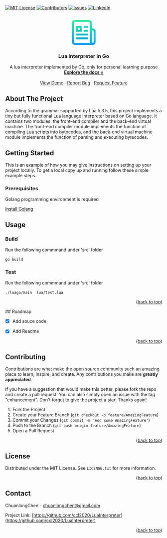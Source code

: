 <!-- Improved compatibility of back to top link: See: https://github.com/othneildrew/Best-README-Template/pull/73 -->
<a name="readme-top"></a>
<!--
*** Thanks for checking out the Best-README-Template. If you have a suggestion
*** that would make this better, please fork the repo and create a pull request
*** or simply open an issue with the tag "enhancement".
*** Don't forget to give the project a star!
*** Thanks again! Now go create something AMAZING! :D
-->



<!-- PROJECT SHIELDS -->
<!--
*** I'm using markdown "reference style" links for readability.
*** Reference links are enclosed in brackets [ ] instead of parentheses ( ).
*** See the bottom of this document for the declaration of the reference variables
*** for contributors-url, forks-url, etc. This is an optional, concise syntax you may use.
*** https://www.markdownguide.org/basic-syntax/#reference-style-links
-->
[![MIT License][license-shield]][license-url]
[![Contributors][contributors-shield]][contributors-url]
[![Issues][issues-shield]][issues-url]
[![LinkedIn][linkedin-shield]][linkedin-url]
<!-- PROJECT LOGO -->
<br />
<div align="center">
  <a href="https://github.com/ccl2020/LuaInterpreter">
    <img src="images/logo.png" alt="Logo" width="80" height="80">
  </a>

  <h3 align="center">Lua interpreter in Go</h3>

  <p align="center">
    A lua interpreter implemented by Go, only for personal learning purpose
    <br />
    <a href="https://github.com/ccl2020/LuaInterpreter"><strong>Explore the docs »</strong></a>
    <br />
    <br />
    <a href="https://github.com/ccl2020/LuaInterpreter">View Demo</a>
    ·
    <a href="https://github.com/ccl2020/LuaInterpreter/issues">Report Bug</a>
    ·
    <a href="https://github.com/ccl2020/LuaInterpreter/issues">Request Feature</a>
  </p>
</div>


<!-- ABOUT THE PROJECT -->
## About The Project

According to the grammar supported by Lua 5.3.5, this project implements a tiny but fully functional Lua language interpreter based on Go language. It contains two modules: the front-end compiler and the back-end virtual machine. The front-end compiler module implements the function of compiling Lua scripts into bytecodes, and the back-end virtual machine module implements the function of parsing and executing bytecodes.

<!-- GETTING STARTED -->
## Getting Started

This is an example of how you may give instructions on setting up your project locally.
To get a local copy up and running follow these simple example steps.

### Prerequisites

Golang programming environment is required

[Install Golang](https://go.dev/doc/install)

<!-- USAGE EXAMPLES -->
## Usage
### Build
Run the following commmand under 'src' folder
```
go build 
```
### Test
Run the following commmand under 'src' folder
```
./luago/main  lua/test.lua
```
<p align="right">(<a href="#readme-top">back to top</a>)</p>
<!-- ROADMAP -->
## Roadmap

- [x] Add souce code
- [x] Add Readme


<p align="right">(<a href="#readme-top">back to top</a>)</p>


<!-- CONTRIBUTING -->
## Contributing

Contributions are what make the open source community such an amazing place to learn, inspire, and create. Any contributions you make are **greatly appreciated**.

If you have a suggestion that would make this better, please fork the repo and create a pull request. You can also simply open an issue with the tag "enhancement".
Don't forget to give the project a star! Thanks again!

1. Fork the Project
2. Create your Feature Branch (`git checkout -b feature/AmazingFeature`)
3. Commit your Changes (`git commit -m 'Add some AmazingFeature'`)
4. Push to the Branch (`git push origin feature/AmazingFeature`)
5. Open a Pull Request

<p align="right">(<a href="#readme-top">back to top</a>)</p>

<!-- LICENSE -->
## License

Distributed under the MIT License. See `LICENSE.txt` for more information.

<p align="right">(<a href="#readme-top">back to top</a>)</p>


<!-- CONTACT -->
## Contact

ChuanlongChen - chuanlongchen@gmail.com

Project Link: [https://github.com/ccl2020/LuaInterpreter](https://github.com/ccl2020/LuaInterpreter)

<p align="right">(<a href="#readme-top">back to top</a>)</p>



<!-- MARKDOWN LINKS & IMAGES -->
<!-- https://www.markdownguide.org/basic-syntax/#reference-style-links -->
[contributors-shield]: https://img.shields.io/github/contributors/othneildrew/Best-README-Template.svg?style=for-the-badge
[contributors-url]: https://github.com/ccl2020/LuaInterpreter/graphs/contributors
[forks-shield]: https://img.shields.io/github/forks/othneildrew/Best-README-Template.svg?style=for-the-badge
[forks-url]: https://github.com/ccl2020/LuaInterpreter/network/members
[stars-shield]: https://img.shields.io/github/stars/othneildrew/Best-README-Template.svg?style=for-the-badge
[stars-url]: https://github.com/ccl2020/LuaInterpreter/stargazers
[issues-shield]: https://img.shields.io/github/issues/othneildrew/Best-README-Template.svg?style=for-the-badge
[issues-url]: https://github.com/ccl2020/LuaInterpreter/issues
[license-shield]: https://img.shields.io/github/license/othneildrew/Best-README-Template.svg?style=for-the-badge
[license-url]: https://github.com/ccl2020/LuaInterpreter/blob/master/LICENSE.txt
[linkedin-shield]: https://img.shields.io/badge/-LinkedIn-black.svg?style=for-the-badge&logo=linkedin&colorB=555
[linkedin-url]: https://www.linkedin.com/in/chuanlong-chen-086419212/
[product-screenshot]: images/screenshot.png
[Next.js]: https://img.shields.io/badge/next.js-000000?style=for-the-badge&logo=nextdotjs&logoColor=white
[Next-url]: https://nextjs.org/
[React.js]: https://img.shields.io/badge/React-20232A?style=for-the-badge&logo=react&logoColor=61DAFB
[React-url]: https://reactjs.org/
[Vue.js]: https://img.shields.io/badge/Vue.js-35495E?style=for-the-badge&logo=vuedotjs&logoColor=4FC08D
[Vue-url]: https://vuejs.org/
[Angular.io]: https://img.shields.io/badge/Angular-DD0031?style=for-the-badge&logo=angular&logoColor=white
[Angular-url]: https://angular.io/
[Svelte.dev]: https://img.shields.io/badge/Svelte-4A4A55?style=for-the-badge&logo=svelte&logoColor=FF3E00
[Svelte-url]: https://svelte.dev/
[Laravel.com]: https://img.shields.io/badge/Laravel-FF2D20?style=for-the-badge&logo=laravel&logoColor=white
[Laravel-url]: https://laravel.com
[Bootstrap.com]: https://img.shields.io/badge/Bootstrap-563D7C?style=for-the-badge&logo=bootstrap&logoColor=white
[Bootstrap-url]: https://getbootstrap.com
[JQuery.com]: https://img.shields.io/badge/jQuery-0769AD?style=for-the-badge&logo=jquery&logoColor=white
[JQuery-url]: https://jquery.com 
